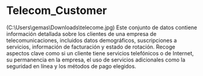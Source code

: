 # Telecom_Customer
(C:\Users\gemas\Downloads\telecome.jpg)
Este conjunto de datos contiene información detallada sobre los clientes de una empresa de telecomunicaciones, incluidos datos demográficos, suscripciones a servicios, información de facturación y estado de rotación. Recoge aspectos clave como si un cliente tiene servicios telefónicos o de Internet, su permanencia en la empresa, el uso de servicios adicionales como la seguridad en línea y los métodos de pago elegidos.
